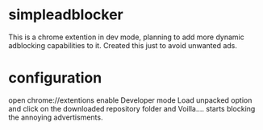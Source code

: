 # simpleadblocker
This is a chrome extention in dev mode, planning to add more dynamic adblocking capabilities to it. Created this just to avoid unwanted ads.

# configuration
open chrome://extentions 
enable Developer mode 
Load unpacked option and click on the downloaded repository folder and Voilla.... starts blocking the annoying advertisments.